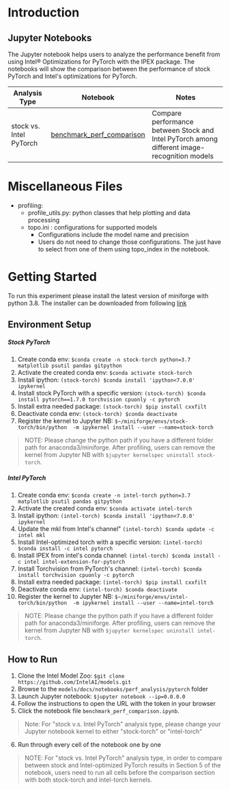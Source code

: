 # Introduction
## Jupyter Notebooks 
 
The Jupyter notebook helps users to analyze the performance benefit from using Intel® Optimizations for PyTorch with the IPEX package. The notebooks will show the comparison between the performance of stock PyTorch and Intel's optimizations for PyTorch.
  

| Analysis Type | Notebook | Notes|
| ------ | ------ | ------ |
|stock vs. Intel PyTorch | [benchmark_perf_comparison](benchmark_perf_comparison.ipynb)  | Compare performance between Stock and Intel PyTorch among different image-recognition models  |

# Miscellaneous Files
* profiling: 
  * profile_utils.py: python classes that help plotting and data processing
  * topo.ini : configurations for supported models
    * Configurations include the model name and precision
    * Users do not need to change those configurations. The just have to select from one of them using topo_index in the notebook.

# Getting Started
To run this experiment please install the latest version of miniforge with python 3.8. The installer can be downloaded from following [link](https://github.com/conda-forge/miniforge/releases/latest/download/Miniforge3-Linux-x86_64.sh)
## Environment Setup

##### Stock PyTorch 

1. Create conda env: `$conda create -n stock-torch python=3.7 matplotlib psutil pandas gitpython`
2. Activate the created conda env: `$conda activate stock-torch`
3. Install ipython: `(stock-torch) $conda install 'ipython<7.0.0' ipykernel`
3. Install stock PyTorch with a specific version: `(stock-torch) $conda install pytorch==1.7.0 torchvision cpuonly -c pytorch`
4. Install extra needed package: `(stock-torch) $pip install cxxfilt`
5. Deactivate conda env: `(stock-torch) $conda deactivate`
6. Register the kernel to Jupyter NB: `$~/miniforge/envs/stock-torch/bin/python  -m ipykernel install --user --name=stock-torch`

> NOTE: Please change the python path if you have a different folder path for anaconda3/miniforge. 
  After profiling, users can remove the kernel from Jupyter NB with `$jupyter kernelspec uninstall stock-torch`.

##### Intel PyTorch 

1. Create conda env: `$conda create -n intel-torch python=3.7 matplotlib psutil pandas gitpython`
2. Activate the created conda env: `$conda activate intel-torch`
3. Install ipython: `(intel-torch) $conda install 'ipython<7.0.0' ipykernel`
4. Update the mkl from Intel's channel" `(intel-torch) $conda update -c intel mkl`
5. Install Intel-optimized torch with a specific version: `(intel-torch) $conda install -c intel pytorch`
6. Install IPEX from intel's conda channel: `(intel-torch) $conda install -c intel intel-extension-for-pytorch`
7. Install Torchvision from PyTorch's channel: `(intel-torch) $conda install torchvision cpuonly -c pytorch`
8. Install extra needed package: `(intel-torch) $pip install cxxfilt`
9. Deactivate conda env: `(intel-torch) $conda deactivate`
10. Register the kernel to Jupyter NB: `$~/miniforge/envs/intel-torch/bin/python  -m ipykernel install --user --name=intel-torch`

> NOTE: Please change the python path if you have a different folder path for anaconda3/miniforge. 
  After profiling, users can remove the kernel from Jupyter NB with `$jupyter kernelspec uninstall intel-torch`.

## How to Run

1. Clone the Intel Model Zoo: `$git clone https://github.com/IntelAI/models.git`
2. Browse to the `models/docs/notebooks/perf_analysis/pytorch` folder
3. Launch Jupyter notebook: `$jupyter notebook --ip=0.0.0.0`
4. Follow the instructions to open the URL with the token in your browser
5. Click the notebook file `benchmark_perf_comparison.ipynb`.

> Note: For "stock v.s. Intel PyTorch" analysis type, please change your Jupyter notebook kernel to either "stock-torch" or "intel-torch"

6. Run through every cell of the notebook one by one

> NOTE: For "stock vs. Intel PyTorch" analysis type, in order to compare between stock and Intel-optimized PyTorch results in Section 5 of the notebook, users need to run all cells before the comparison section with both stock-torch and intel-torch kernels. 
